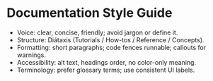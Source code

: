 # Documentation Style Guide
- Voice: clear, concise, friendly; avoid jargon or define it.
- Structure: Diátaxis (Tutorials / How-tos / Reference / Concepts).
- Formatting: short paragraphs; code fences runnable; callouts for warnings.
- Accessibility: alt text, headings order, no color-only meaning.
- Terminology: prefer glossary terms; use consistent UI labels.